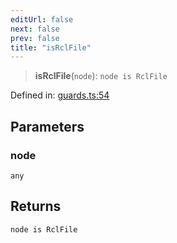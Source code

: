 ```yaml
---
editUrl: false
next: false
prev: false
title: "isRclFile"
---
```


> **isRclFile**(`node`): `node is RclFile`

Defined in: [guards.ts:54](https://github.com/rcs-agents/rcs-lang/blob/68cb652ba691370490e2f22c44219c82067584e3/packages/ast/src/guards.ts#L54)

## Parameters

### node

`any`

## Returns

`node is RclFile`
